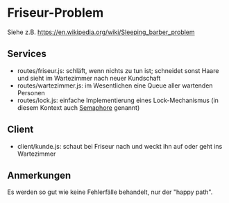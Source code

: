 # Friseur-Problem

Siehe z.B. https://en.wikipedia.org/wiki/Sleeping_barber_problem

## Services

* routes/friseur.js: schläft, wenn nichts zu tun ist; schneidet sonst Haare 
  und sieht im Wartezimmer nach neuer Kundschaft
* routes/wartezimmer.js: im Wesentlichen eine Queue aller wartenden Personen
* routes/lock.js: einfache Implementierung eines Lock-Mechanismus
  (in diesem Kontext auch [Semaphore](https://en.wikipedia.org/wiki/Semaphore_(programming)) genannt)
  
## Client

* client/kunde.js: schaut bei Friseur nach und weckt ihn auf oder geht ins Wartezimmer

## Anmerkungen

Es werden so gut wie keine Fehlerfälle behandelt, nur der "happy path".